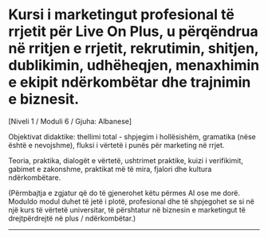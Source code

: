 # Kursi i marketingut profesional të rrjetit për Live On Plus, u përqëndrua në rritjen e rrjetit, rekrutimin, shitjen, dublikimin, udhëheqjen, menaxhimin e ekipit ndërkombëtar dhe trajnimin e biznesit.


[Niveli 1 / Moduli 6 / Gjuha: Albanese]

Objektivat didaktike: thellimi total - shpjegim i hollësishëm, gramatika (nëse është e nevojshme), fluksi i vërtetë i punës për marketing në rrjet.

Teoria, praktika, dialogët e vërtetë, ushtrimet praktike, kuizi i verifikimit, gabimet e zakonshme, praktikat më të mira, fjalori dhe kultura ndërkombëtare.


(Përmbajtja e zgjatur që do të gjenerohet këtu përmes AI ose me dorë. Moduldo modul duhet të jetë i plotë, profesional dhe të shpjegohet se si në një kurs të vërtetë universitar, të përshtatur në biznesin e marketingut të drejtpërdrejtë në plus / ndërkombëtar.)

---